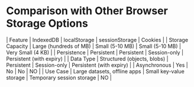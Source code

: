 
# Comparison with Other Browser Storage Options
| Feature          | IndexedDB                    | localStorage            | sessionStorage            | Cookies                  |
| Storage Capacity | Large (hundreds of MB)       | Small (5-10 MB)         | Small (5-10 MB)           | Very Small (4 KB)        |
| Persistence      | Persistent                   | Persistent              | Session-only              | Persistent (with expiry) |
| Data Type        | Structured (objects, blobs)  | Persistent              | Session-only              | Persistent (with expiry) |
| Asynchronous     | Yes                          | No                      | No                        | NO                       |
| Use Case         | Large datasets, offline apps | Small key-value storage | Temporary session storage | NO                       |